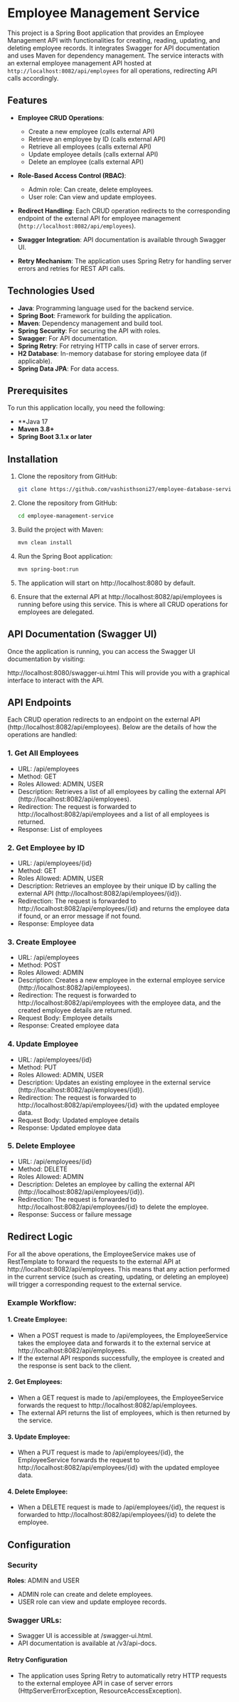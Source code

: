 # Employee Management Service

This project is a Spring Boot application that provides an Employee Management API with functionalities for creating, reading, updating, and deleting employee records. It integrates Swagger for API documentation and uses Maven for dependency management. The service interacts with an external employee management API hosted at `http://localhost:8082/api/employees` for all operations, redirecting API calls accordingly.

## Features

- **Employee CRUD Operations**:
    - Create a new employee (calls external API)
    - Retrieve an employee by ID (calls external API)
    - Retrieve all employees (calls external API)
    - Update employee details (calls external API)
    - Delete an employee (calls external API)

- **Role-Based Access Control (RBAC)**:
    - Admin role: Can create, delete employees.
    - User role: Can view and update employees.

- **Redirect Handling**: Each CRUD operation redirects to the corresponding endpoint of the external API for employee management (`http://localhost:8082/api/employees`).

- **Swagger Integration**: API documentation is available through Swagger UI.

- **Retry Mechanism**: The application uses Spring Retry for handling server errors and retries for REST API calls.

## Technologies Used

- **Java**: Programming language used for the backend service.
- **Spring Boot**: Framework for building the application.
- **Maven**: Dependency management and build tool.
- **Spring Security**: For securing the API with roles.
- **Swagger**: For API documentation.
- **Spring Retry**: For retrying HTTP calls in case of server errors.
- **H2 Database**: In-memory database for storing employee data (if applicable).
- **Spring Data JPA**: For data access.

## Prerequisites

To run this application locally, you need the following:

- **Java 17
- **Maven 3.8+**
- **Spring Boot 3.1.x or later**

## Installation

1. Clone the repository from GitHub:

   ```bash
   git clone https://github.com/vashisthsoni27/employee-database-service-api.git
    ```

2. Clone the repository from GitHub:

    ```bash
   cd employee-management-service
    ```
    
3. Build the project with Maven:
    ```bash
   mvn clean install
    ```
4. Run the Spring Boot application:

    ```bash
   mvn spring-boot:run
    ```
   
5. The application will start on http://localhost:8080 by default.
6. Ensure that the external API at http://localhost:8082/api/employees is running before using this service. This is where all CRUD operations for employees are delegated.

## API Documentation (Swagger UI)
Once the application is running, you can access the Swagger UI documentation by visiting:

http://localhost:8080/swagger-ui.html
This will provide you with a graphical interface to interact with the API.

## API Endpoints
Each CRUD operation redirects to an endpoint on the external API (http://localhost:8082/api/employees). Below are the details of how the operations are handled:

### 1. Get All Employees
   - URL: /api/employees
   - Method: GET
   - Roles Allowed: ADMIN, USER
   - Description: Retrieves a list of all employees by calling the external API (http://localhost:8082/api/employees).
   - Redirection: The request is forwarded to http://localhost:8082/api/employees and a list of all employees is returned.
   - Response: List of employees
### 2. Get Employee by ID
   - URL: /api/employees/{id}
   - Method: GET
   - Roles Allowed: ADMIN, USER
   - Description: Retrieves an employee by their unique ID by calling the external API (http://localhost:8082/api/employees/{id}).
   - Redirection: The request is forwarded to http://localhost:8082/api/employees/{id} and returns the employee data if found, or an error message if not found.
   - Response: Employee data
### 3. Create Employee
   - URL: /api/employees
   - Method: POST
   - Roles Allowed: ADMIN
   - Description: Creates a new employee in the external employee service (http://localhost:8082/api/employees).
   - Redirection: The request is forwarded to http://localhost:8082/api/employees with the employee data, and the created employee details are returned.
   - Request Body: Employee details
   - Response: Created employee data
### 4. Update Employee
   - URL: /api/employees/{id}
   - Method: PUT
   - Roles Allowed: ADMIN, USER
   - Description: Updates an existing employee in the external service (http://localhost:8082/api/employees/{id}).
   - Redirection: The request is forwarded to http://localhost:8082/api/employees/{id} with the updated employee data.
   - Request Body: Updated employee details
   - Response: Updated employee data
### 5. Delete Employee
   - URL: /api/employees/{id}
   - Method: DELETE
   - Roles Allowed: ADMIN
   - Description: Deletes an employee by calling the external API (http://localhost:8082/api/employees/{id}).
   - Redirection: The request is forwarded to http://localhost:8082/api/employees/{id} to delete the employee.
   - Response: Success or failure message 

## Redirect Logic
   For all the above operations, the EmployeeService makes use of RestTemplate to forward the requests to the external API at http://localhost:8082/api/employees. This means that any action performed in the current service (such as creating, updating, or deleting an employee) will trigger a corresponding request to the external service.

### Example Workflow:
#### 1. Create Employee:

- When a POST request is made to /api/employees, the EmployeeService takes the employee data and forwards it to the external service at http://localhost:8082/api/employees.
- If the external API responds successfully, the employee is created and the response is sent back to the client.

#### 2. Get Employees:

- When a GET request is made to /api/employees, the EmployeeService forwards the request to http://localhost:8082/api/employees.
- The external API returns the list of employees, which is then returned by the service.

#### 3. Update Employee:

- When a PUT request is made to /api/employees/{id}, the EmployeeService forwards the request to http://localhost:8082/api/employees/{id} with the updated employee data.
#### 4. Delete Employee:

- When a DELETE request is made to /api/employees/{id}, the request is forwarded to http://localhost:8082/api/employees/{id} to delete the employee.

## Configuration
### Security
**Roles**: ADMIN and USER

- ADMIN role can create and delete employees.
- USER role can view and update employee records.

### Swagger URLs:

- Swagger UI is accessible at /swagger-ui.html.
- API documentation is available at /v3/api-docs.

#### Retry Configuration
- The application uses Spring Retry to automatically retry HTTP requests to the external employee API in case of server errors (HttpServerErrorException, ResourceAccessException).




